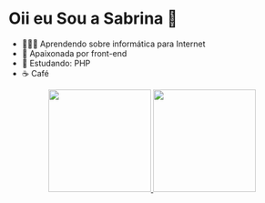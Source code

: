 # Oii eu Sou a Sabrina 🌺

- 👩🏽‍💻 Aprendendo sobre informática para Internet
- 🥰 Apaixonada por front-end 
- 🤠 Estudando: PHP 
- ☕ Café

<div align="center">
  <a href="https://github.com/SabsCake">
  <img height="180em" src="https://github-readme-stats.vercel.app/api?username=rafaballerini&show_icons=true&theme=dracula&include_all_commits=true&count_private=true"/>
  <img height="180em" src="https://github-readme-stats.vercel.app/api/top-langs/?username=rafaballerini&layout=compact&langs_count=7&theme=dracula"/>
</div>
